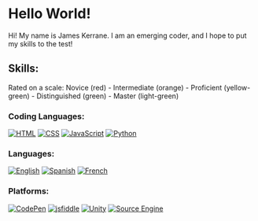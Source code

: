 # Hello World!

Hi! My name is James Kerrane. I am an emerging coder, and I hope to put my skills to the test!

## Skills:
Rated on a scale:
Novice (red) - Intermediate (orange) - Proficient (yellow-green) - Distinguished (green) - Master (light-green)

### Coding Languages:
[![HTML](https://img.shields.io/badge/HTML-Intermediate-orange.svg)]()
[![CSS](https://img.shields.io/badge/CSS-Novice-red.svg)]()
[![JavaScript](https://img.shields.io/badge/JavaScript-Novice-red.svg)]()
[![Python](https://img.shields.io/badge/Python-Novice-red.svg)]()

### Languages:
[![English](https://img.shields.io/badge/English-Master-brightgreen.svg)]()
[![Spanish](https://img.shields.io/badge/Spanish-Novice-red.svg)]()
[![French](https://img.shields.io/badge/French-Novice-red.svg)]()

### Platforms:
[![CodePen](https://img.shields.io/badge/CodePen-Master-brightgreen.svg)]()
[![jsfiddle](https://img.shields.io/badge/jsfiddle-Proficient-yellowgreen.svg)]()
[![Unity](https://img.shields.io/badge/Unity-Intermediate-orange.svg)]()
[![Source Engine](https://img.shields.io/badge/Source_Engine-Novice-red.svg)]()






